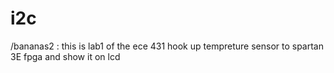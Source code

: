 # i2c
/bananas2 : this is lab1 of the ece 431 hook up tempreture sensor to spartan 3E fpga and show it on lcd

